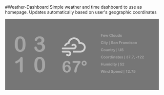 #Weather-Dashboard
Simple weather and time dashboard to use as homepage. Updates automatically based on user's geographic coordinates

![Alt text](/screenshots/weather-dashboard-1.png?raw=true)